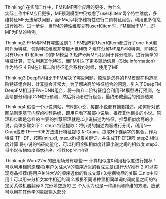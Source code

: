 Thinking1	在实际工作中，FM和MF哪个应用的更多，为什么		
实际工作中FM应用更多，MF预测模型中只考虑了user和item两个特性维度，多维特征MF无法解决问题，而FM可以将多维特性进行二阶特征组合，利用更多信息进行推荐。进一步讲，当FM的特性维度只有user和item时，FM相当于MF，即MF为FM的特例。

Thinking2	FFM与FM有哪些区别？
1.FM矩阵将User和Item都进行了one-hot编码作为特征，使得特征维度非常巨大且稀疏
2.矩阵分解MF是FM的特例，即特征只有User ID 和Item ID的FM模型
3.矩阵分解MF只适用于评分预测，进行简单的特征计算，无法利用其他特征，而FM引入了更多辅助信息（Side information）作为特征
4.FM在计算二阶特征组合系数的时候，使用了MF

Thinking3	DeepFM相比于FM解决了哪些问题，原理是怎样的
FM模型在构造高阶特征组合时，计算量会非常大，为了解决高阶特征组合的问题，引入了DeepFM
DeepFM相当于FM+DNN组合，将一阶和二阶特征组合利用FM模型进行预测，在高阶部分利用DNN进行预测，然后将两者进行组合，最终形成最后的预测结果.

Thinking4	假设一个小说网站，有N部小说，每部小说都有摘要描述。如何针对该网站制定基于内容的推荐系统，即用户看了某部小说后，推荐其他相关的小说。原理和步骤是怎样的	
主要的推荐原理就是以小说描述为特征，推荐相似度高的小说，具体步骤如下：
step1.特征提取：将小说的描述内容进行分词，利用N—Gram或者TF——IDF方法进行特征提取
N-Gram，提取N个连续字的集合，作为特征
TF-IDF，按照(min_df, max_df)提取关键词，并生成TFIDF矩阵
step2.相似度计算
将小说的特征向量化，可以利用余弦相似度计算小说之间的相似度
step3.将小说按相似度高低排序，推荐topN个内容

Thinking5	Word2Vec的应用场景有哪些
一 计算相似度&利用相似度进行推荐
1.可以利用相同原理(将用户关注大V的顺序近似的看成文章)进行大V推荐
2.可以实现商品推荐(将用户关注大V的顺序近似的看成文章)
3.挖掘物品的关联
二nlp中应用
1.可以用来分析文本中相近的词
2.根据不同语种里相同单词的词向量之间的特定关系做机器翻译
3.完形填空造句
三 个人认为也是一种编码和降维的方法，应该可以用在其他学习数据输入部分
